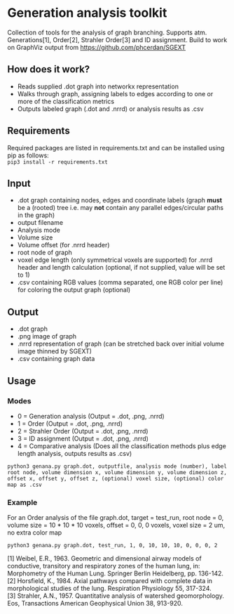 # Generation analysis toolkit
Collection of tools for the analysis of graph branching. Supports atm. Generations[1], Order[2], Strahler Order[3] and ID assignment.
Build to work on GraphViz output from https://github.com/phcerdan/SGEXT

## How does it work?
- Reads supplied .dot graph into networkx representation
- Walks through graph, assigning labels to edges according to one or more of the classification metrics
- Outputs labeled graph (.dot and .nrrd) or analysis results as .csv

## Requirements
Required packages are listed in requirements.txt and can be installed using pip as follows:\
`pip3 install -r requirements.txt`

## Input
- .dot graph containing nodes, edges and coordinate labels (graph **must** be a (rooted) tree i.e. may **not** contain any parallel edges/circular paths in the graph)
- output filename
- Analysis mode
- Volume size
- Volume offset (for .nrrd header)
- root node of graph
- voxel edge length (only symmetrical voxels are supported) for .nrrd header and length calculation (optional, if not supplied, value will be set to 1)
- .csv containing RGB values (comma separated, one RGB color per line) for coloring the output graph (optional) 


## Output
- .dot graph
- .png image of graph
- .nrrd representation of graph (can be stretched back over initial volume image thinned by SGEXT)
- .csv containing graph data

## Usage
### Modes
- 0 = Generation analysis (Output = .dot, .png, .nrrd) 
- 1 = Order (Output = .dot, .png, .nrrd)
- 2 = Strahler Order (Output = .dot, .png, .nrrd)
- 3 = ID assignment (Output = .dot, .png, .nrrd)
- 4 = Comparative analysis (Does all the classification methods plus edge length analysis, outputs results as .csv)

`python3 genana.py graph.dot, outputfile, analysis mode (number), label root node, volume dimension x, volume dimension y, volume dimension z, offset x, offset y, offset z, (optional) voxel size, (optional) color map as .csv`

### Example
For an Order analysis of the file graph.dot, target = test_run, root node = 0, volume size = 10 * 10 * 10 voxels, offset = 0, 0, 0 voxels, voxel size = 2 um, no extra color map

`python3 genana.py graph.dot, test_run, 1, 0, 10, 10, 10, 0, 0, 0, 2`

[1] Weibel, E.R., 1963. Geometric and dimensional airway models of conductive, transitory and respiratory zones of the human lung, in: Morphometry of the Human Lung. Springer Berlin Heidelberg, pp. 136-142.\
[2] Horsfield, K., 1984. Axial pathways compared with complete data in morphological studies of the lung. Respiration Physiology 55, 317-324.\
[3] Strahler, A.N., 1957. Quantitative analysis of watershed geomorphology. Eos, Transactions American Geophysical Union 38, 913-920.
